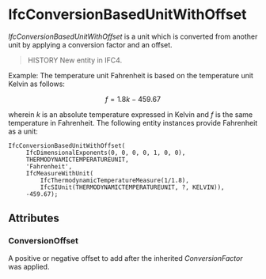 # IfcConversionBasedUnitWithOffset

_IfcConversionBasedUnitWithOffset_ is a unit which is converted from another unit by applying a conversion factor and an offset.

> HISTORY  New entity in IFC4.

Example: The temperature unit Fahrenheit is based on the temperature unit Kelvin as follows:

$$ f = 1.8k - 459.67 $$

wherein _k_ is an absolute temperature expressed in Kelvin and _f_ is the same temperature in Fahrenheit. The following entity instances provide Fahrenheit as a unit:

```
IfcConversionBasedUnitWithOffset(
     IfcDimensionalExponents(0, 0, 0, 0, 1, 0, 0),
     THERMODYNAMICTEMPERATUREUNIT,
     'Fahrenheit',
     IfcMeasureWithUnit(
         IfcThermodynamicTemperatureMeasure(1/1.8),
         IfcSIUnit(THERMODYNAMICTEMPERATUREUNIT, ?, KELVIN)),
     -459.67);
```

## Attributes

### ConversionOffset
A positive or negative offset to add after the inherited _ConversionFactor_ was applied.

